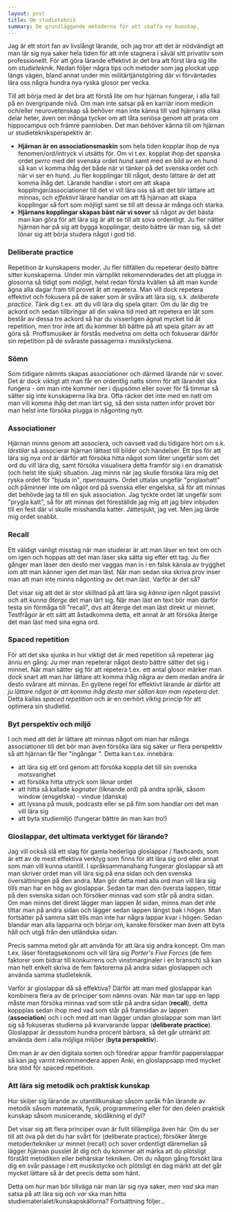 ```yaml
---
layout: post
title: Om studieteknik
summary: De grundläggande metoderna för att skaffa ny kunskap.
---
```


Jag är ett stort fan av livslångt lärande, och jag tror att det är nödvändigt att man lär sig nya saker hela tiden för att inte
stagnera i såväl sitt privatliv som professionellt. För att göra lärande effektivt är det bra att först lära sig lite om
*studieteknik*. Nedan följer några tips och metoder som jag plockat upp längs vägen, bland annat under min militärtjänstgöring där
vi förväntades lära oss några hundra nya ryska glosor per vecka.

Till att börja med är det bra att förstå lite om hur hjärnan fungerar, i alla fall på en övergripande nivå. Om man inte satsar
på en karriär inom medicin och/eller neurovetenskap så behöver man inte känna till vad hjärnans olika delar heter, även om
många tycker om att låta seriösa genom att prata om hippocampus och främre pannloben. Det man behöver känna till om hjärnan
ur studietekniksperspektiv är:

- **Hjärnan är en associationsmaskin** som hela tiden kopplar ihop de nya fenomen/ord/intryck vi utsätts för. Om vi t.ex. kopplat ihop det spanska ordet *perro* med det svenska ordet *hund* samt med en bild av en hund så kan vi komma ihåg det både när vi tänker på det svenska ordet och när vi ser en hund.
Ju fler kopplingar till något, desto lättare är det att komma ihåg det. Lärande handlar i stort om att skapa kopplingar/associationer till det vi vill lära oss så att det blir lättare att minnas, och *effektivt* lärare handlar om att få hjärnan att skapa kopplingar så fort
som möjligt samt se till att dessa är många och starka.
- **Hjärnans kopplingar skapas bäst när vi sover** så något av det bästa man kan göra för att lära sig är att se till att sova ordentligt.
Ju fler nätter hjärnan har på sig att bygga kopplingar, desto bättre lär man sig, så det lönar sig att börja studera något i god tid.

### Deliberate practice
Repetition är kunskapens moder. Ju fler tillfällen du repeterar desto bättre sitter kunskaperna. Under min värnplikt rekomennderades det att plugga in glosorna så tidigt som möjligt, helst redan första kvällen så att man kunde ägna alla dagar fram till provet åt att repetera. Man vill dock repetera effektivt och fokusera på de saker som är svåra att lära sig, s.k. *deliberate practice*. Tänk dig t.ex. att du vill lära dig spela gitarr. Om du lär dig tre ackord och sedan tillbringar all din vakna tid med att repetera en låt som består av dessa tre ackord så har du visserligen ägnat mycket tid åt repetition, men tror inte att du kommer bli bättre på att spela gitarr av att göra så. Proffsmusiker är förstås medvetna om detta och fokuserar därför sin repetition på de svåraste passagerna i musikstyckena.

### Sömn
Som tidigare nämnts skapas associationer och därmed lärande när vi sover. Det är dock viktigt att man får en ordentlig natts sömn för att lärandet ska fungera - om man inte kommer ner i djupsömn eller sover för få timmar så sätter sig inte kunskaperna lika bra. Ofta räcker det inte med en natt om man vill komma ihåg det man lärt sig, så den sista natten inför provet bör man helst inte försöka plugga in någonting nytt.

### Associationer
Hjärnan minns genom att associera, och oavsett vad du tidigare hört om s.k. *lärstilar* så associerar hjärnan lättast till bilder och händelser. Ett tips för att lära sig nya ord är därför att försöka hitta något som låter ungefär som det ord du vill lära dig, samt försöka visualisera detta framför sig i en dramatisk (och helst lite sjuk) situation. Jag minns när jag skulle försöka lära mig det ryska ordet för "bjuda in", *приглашать*. Ordet uttalas ungefär "priglashatt" och påminner inte om något ord på svenska eller engelska, så för att minnas det behövde jag ta till en sjuk association. Jag tyckte ordet lät ungefär som &quot;prygla katt&quot;, så för att minnas det föreställde jag mig att jag blev inbjuden till en fest där vi skulle misshandla katter. Jättesjukt, jag vet. Men jag lärde mig ordet snabbt.

### Recall
Ett väldigt vanligt misstag när man studerar är att man läser en text om och om igen och hoppas att det man läser ska sätta sig efter ett tag. Ju fler gånger man läser den desto mer vaggas man in i en falsk känsla av trygghet iom att man känner igen det man läst. När man sedan ska skriva prov inser man att man inte minns någonting av det man läst. Varför är det så?

Det visar sig att det är stor skillnad på att lära sig *känna igen* något passivt och att *kunna återge* det man lärt sig. När man läst en text bör man därför testa sin förmåga till &quot;recall&quot;, dvs att återge det man läst direkt ur minnet. Testfrågor är ett sätt att åstadkomma detta, ett annat är att försöka återge det man läst med sina egna ord.

### Spaced repetition
För att det ska sjunka in hur viktigt det är med repetition så repeterar jag ännu en gång: Ju mer man repeterar något desto bättre sätter det sig i minnet. När man sätter sig för att repetera t.ex. ett antal glosor märker man dock snart att man har lättare att komma ihåg några av dem medan andra är desto svårare att minnas. En gyllene regel för effektivt lärande är därför att *ju lättare något är att komma ihåg desto mer sällan kan man repetera det*. Detta kallas *spaced repetition* och är en oerhört viktig princip för att optimera sin studietid.

### Byt perspektiv och miljö
I och med att det är lättare att minnas något om man har många associationer till det bör man även försöka lära sig saker ur flera perspektiv så att hjärnan får fler &quot;ingångar &quot;. Detta kan t.ex. innebära:
- att lära sig ett ord genom att försöka koppla det till sin svenska motsvarighet
- att försöka hitta uttryck som liknar ordet
- att hitta så kallade *kognater* (liknande ord) på andra språk, såsom window (ensgelska) - vindue (danska)
- att lyssna på musik, podcasts eller se på film som handlar om det man vill lära sig
- att byta studiemiljö (fungerar bättre än man kan tro!)

### Gloslappar, det ultimata verktyget för lärande?
Jag vill också slå ett slag för gamla hederliga gloslappar / flashcards, som är ett av de mest effektiva verktyg som finns för att lära sig ord eller annat som man vill kunna utantill. I språksammanahang fungerar gloslappar så att man skriver ordet man vill lära sig på ena sidan och den svenska översättningen på den andra. Man gör detta med alla ord man vill lära sig tills man har en hög av gloslappar. Sedan tar man den översta lappen, tittar på den svenska sidan och försöker minnas vad som står på andra sidan. Om man minns det direkt lägger man lappen åt sidan, minns man det inte tittar man på andra sidan och lägger sedan lappen längst bak i högen. Man fortsätter på samma sätt tills man inte har några lappar kvar i högen. Sedan blandar man alla lapparna och börjar om, kanske försöker man även att byta håll och utgå från den utländska sidan.

Precis samma metod går att använda för att lära sig andra koncept. Om man t.ex. läser företagsekonomi och vill lära sig *Porter's Five Forces* (de fem faktorer som bidrar till konkurrens och vinstmarginaler i en bransch) så kan man helt enkelt skriva de fem faktorerna på andra sidan gloslappen och använda samma studieteknik.

Varför är gloslappar då så effektiva? Därför att man med gloslappar kan kombinera flera av de principer som nämns ovan. När man tar upp en lapp måste man försöka minnas vad som står på andra sidan (**recall**), detta koppplas sedan ihop med vad som står på framsidan av lappen (**association**) och i och med att man lägger undan gloslappar som man lärt sig så fokuseras studierna på kvarvarande lappar (**deliberate practice**). Gloslappar är dessutom hundra procent bärbara, så det går utmärkt att använda dem i alla möjliga miljöer (**byta perspektiv**).

Om man är av den digitala sorten och föredrar appar framför papperslappar så kan jag varmt rekommendera appen Anki, en gloslappsapp med mycket bra stöd för spaced repetition.

### Att lära sig metodik och praktisk kunskap
Hur skiljer sig lärande av utantillkunskap såsom språk från lärande av metodik såsom matematik, fysik, programmering eller för den delen praktisk kunskap såsom musicerande, skidåkning el dyl?

Det visar sig att flera principer ovan är fullt tillämpliga även här. Om du ser till att öva på det du har svårt för (deliberate practice), försöker återge metoder/tekniker ur minnet (recall) och sover ordentligt däremellan så lägger hjärnan pusslet åt dig och du kommer att märka att du plötsligt förstått metodiken eller behärskar tekniken. Om du någon gång försökt lära dig en svår passage i ett musikstycke och plötsligt en dag märkt att det går mycket lättare så är det precis detta som hänt.

Detta om *hur* man bör tillväga när man lär sig nya saker, men *vad* ska man satsa på att lära sig och *var* ska man hitta studiematerialet/kunskapskällorna? Fortsättning följer...
